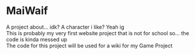 # MaiWaif
A project about... idk? A character i like? Yeah ig<br>
This is probably my very first website project that is not for school so... the code is kinda messed up<br>
The code for this project will be used for a wiki for my Game Project

